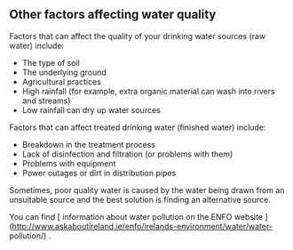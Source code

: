 ##  Other factors affecting water quality

Factors that can affect the quality of your drinking water sources (raw water)
include:

  * The type of soil 
  * The underlying ground 
  * Agricultural practices 
  * High rainfall (for example, extra organic material can wash into rivers and streams) 
  * Low rainfall can dry up water sources 

Factors that can affect treated drinking water (finished water) include:

  * Breakdown in the treatment process 
  * Lack of disinfection and filtration (or problems with them) 
  * Problems with equipment 
  * Power outages or dirt in distribution pipes 

Sometimes, poor quality water is caused by the water being drawn from an
unsuitable source and the best solution is finding an alternative source.

You can find [ information about water pollution on the ENFO website
](http://www.askaboutireland.ie/enfo/irelands-environment/water/water-
pollution/) .
